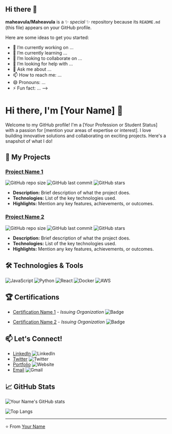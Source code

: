 ## Hi there 👋

**maheavula/Maheavula** is a ✨ _special_ ✨ repository because its `README.md` (this file) appears on your GitHub profile.

Here are some ideas to get you started:

- 🔭 I’m currently working on ...
- 🌱 I’m currently learning ...
- 👯 I’m looking to collaborate on ...
- 🤔 I’m looking for help with ...
- 💬 Ask me about ...
- 📫 How to reach me: ...
- 😄 Pronouns: ...
- ⚡ Fun fact: ...
-->

# Hi there, I'm [Your Name] 👋

Welcome to my GitHub profile! I'm a [Your Profession or Student Status] with a passion for [mention your areas of expertise or interest]. I love building innovative solutions and collaborating on exciting projects. Here's a snapshot of what I do!

## 🚀 My Projects

### [Project Name 1](https://github.com/yourusername/project1)
![GitHub repo size](https://img.shields.io/github/repo-size/yourusername/project1)
![GitHub last commit](https://img.shields.io/github/last-commit/yourusername/project1)
![GitHub stars](https://img.shields.io/github/stars/yourusername/project1?style=social)
- **Description:** Brief description of what the project does.
- **Technologies:** List of the key technologies used.
- **Highlights:** Mention any key features, achievements, or outcomes.

### [Project Name 2](https://github.com/yourusername/project2)
![GitHub repo size](https://img.shields.io/github/repo-size/yourusername/project2)
![GitHub last commit](https://img.shields.io/github/last-commit/yourusername/project2)
![GitHub stars](https://img.shields.io/github/stars/yourusername/project2?style=social)
- **Description:** Brief description of what the project does.
- **Technologies:** List of the key technologies used.
- **Highlights:** Mention any key features, achievements, or outcomes.

## 🛠️ Technologies & Tools

![JavaScript](https://img.shields.io/badge/-JavaScript-F7DF1E?logo=javascript&logoColor=black&style=flat-square)
![Python](https://img.shields.io/badge/-Python-3776AB?logo=python&logoColor=white&style=flat-square)
![React](https://img.shields.io/badge/-React-61DAFB?logo=react&logoColor=black&style=flat-square)
![Docker](https://img.shields.io/badge/-Docker-2496ED?logo=docker&logoColor=white&style=flat-square)
![AWS](https://img.shields.io/badge/-AWS-232F3E?logo=amazon-aws&logoColor=white&style=flat-square)

## 🏆 Certifications

- [Certification Name 1](https://linktocertificate1.com) - *Issuing Organization* 
  ![Badge](https://img.shields.io/badge/Certification-Awesome-blue)
  
- [Certification Name 2](https://linktocertificate2.com) - *Issuing Organization*
  ![Badge](https://img.shields.io/badge/Certification-Excellent-green)

## 📫 Let's Connect!

- [LinkedIn](https://www.linkedin.com/in/yourusername) 
  ![LinkedIn](https://img.shields.io/badge/-LinkedIn-0A66C2?logo=linkedin&logoColor=white&style=flat-square)
- [Twitter](https://twitter.com/yourusername)
  ![Twitter](https://img.shields.io/twitter/follow/yourusername?style=social)
- [Portfolio](https://yourwebsite.com)
  ![Website](https://img.shields.io/badge/-Website-3b5998?logo=google-chrome&logoColor=white&style=flat-square)
- [Email](mailto:yourname@example.com)
  ![Gmail](https://img.shields.io/badge/-Gmail-D14836?logo=gmail&logoColor=white&style=flat-square)

## 📈 GitHub Stats

![Your Name's GitHub stats](https://github-readme-stats.vercel.app/api?username=yourusername&show_icons=true&theme=radical)

![Top Langs](https://github-readme-stats.vercel.app/api/top-langs/?username=yourusername&layout=compact&theme=radical)

---

⭐️ From [Your Name](https://github.com/yourusername)
